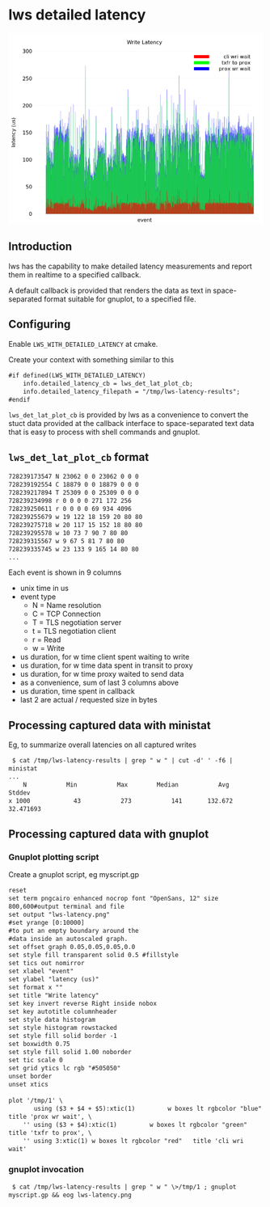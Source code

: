 # lws detailed latency

![lws detailed latency example plot](../doc-assets/lws-detailed-latency-example.png)

## Introduction

lws has the capability to make detailed latency measurements and
report them in realtime to a specified callback.

A default callback is provided that renders the data as text in
space-separated format suitable for gnuplot, to a specified file.

## Configuring

Enable `LWS_WITH_DETAILED_LATENCY` at cmake.

Create your context with something similar to this

```
#if defined(LWS_WITH_DETAILED_LATENCY)
	info.detailed_latency_cb = lws_det_lat_plot_cb;
	info.detailed_latency_filepath = "/tmp/lws-latency-results";
#endif
```

`lws_det_lat_plot_cb` is provided by lws as a convenience to convert
the stuct data provided at the callback interface to space-separated
text data that is easy to process with shell commands and gnuplot.

## `lws_det_lat_plot_cb` format

```
728239173547 N 23062 0 0 23062 0 0 0
728239192554 C 18879 0 0 18879 0 0 0
728239217894 T 25309 0 0 25309 0 0 0
728239234998 r 0 0 0 0 271 172 256
728239250611 r 0 0 0 0 69 934 4096
728239255679 w 19 122 18 159 20 80 80
728239275718 w 20 117 15 152 18 80 80
728239295578 w 10 73 7 90 7 80 80
728239315567 w 9 67 5 81 7 80 80
728239335745 w 23 133 9 165 14 80 80
...
```

Each event is shown in 9 columns

 - unix time in us
 - event type
   - N = Name resolution
   - C = TCP Connection
   - T = TLS negotiation server
   - t = TLS negotiation client
   - r = Read
   - w = Write
 - us duration, for w time client spent waiting to write
 - us duration, for w time data spent in transit to proxy
 - us duration, for w time proxy waited to send data
 - as a convenience, sum of last 3 columns above
 - us duration, time spent in callback
 - last 2 are actual / requested size in bytes

## Processing captured data with ministat

Eg, to summarize overall latencies on all captured writes

```
 $ cat /tmp/lws-latency-results | grep " w " | cut -d' ' -f6 | ministat
...
    N           Min           Max        Median           Avg        Stddev
x 1000            43           273           141       132.672     32.471693
```

## Processing captured data with gnuplot

### Gnuplot plotting script

Create a gnuplot script, eg myscript.gp

```
reset
set term pngcairo enhanced nocrop font "OpenSans, 12" size 800,600#output terminal and file
set output "lws-latency.png"
#set yrange [0:10000]
#to put an empty boundary around the
#data inside an autoscaled graph.
set offset graph 0.05,0.05,0.05,0.0
set style fill transparent solid 0.5 #fillstyle
set tics out nomirror
set xlabel "event"
set ylabel "latency (us)"
set format x ""
set title "Write latency"
set key invert reverse Right inside nobox
set key autotitle columnheader
set style data histogram
set style histogram rowstacked
set style fill solid border -1
set boxwidth 0.75
set style fill solid 1.00 noborder
set tic scale 0
set grid ytics lc rgb "#505050"
unset border
unset xtics

plot '/tmp/1' \
	   using ($3 + $4 + $5):xtic(1)         w boxes lt rgbcolor "blue"  title 'prox wr wait', \
	'' using ($3 + $4):xtic(1)         w boxes lt rgbcolor "green" title 'txfr to prox', \
	'' using 3:xtic(1) w boxes lt rgbcolor "red"   title 'cli wri wait'
```

### gnuplot invocation

```
 $ cat /tmp/lws-latency-results | grep " w " \>/tmp/1 ; gnuplot myscript.gp && eog lws-latency.png
```


